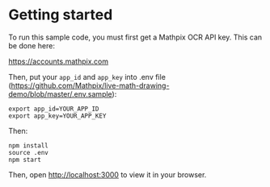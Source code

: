 # Getting started

To run this sample code, you must first get a Mathpix OCR API key. This can be done here: 

https://accounts.mathpix.com

Then, put your `app_id` and `app_key` into .env file (https://github.com/Mathpix/live-math-drawing-demo/blob/master/.env.sample):

```
export app_id=YOUR_APP_ID
export app_key=YOUR_APP_KEY
```

Then:

```
npm install
source .env
npm start
```

Then, open [http://localhost:3000](http://localhost:3000) to view it in your browser.

